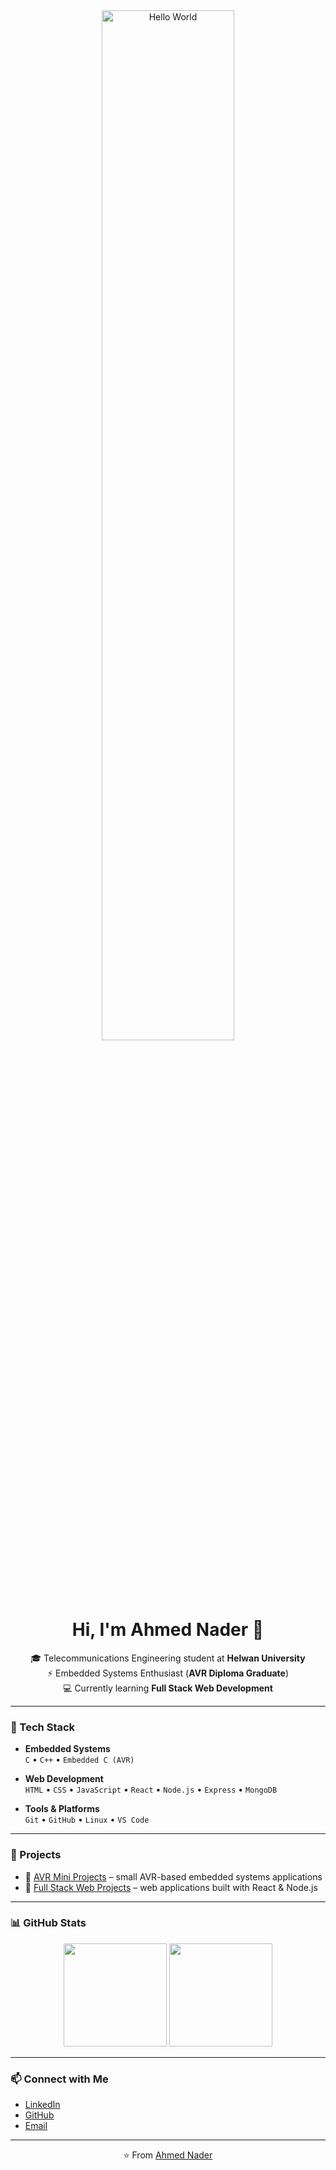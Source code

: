 <div align="center">

<img src="https://raw.githubusercontent.com/ahmednader/ahmednader/main/assets/hello.gif" width="65%" alt="Hello World"/>

# Hi, I'm Ahmed Nader 👋
🎓 Telecommunications Engineering student at **Helwan University**  
⚡ Embedded Systems Enthusiast (**AVR Diploma Graduate**)  
💻 Currently learning **Full Stack Web Development**

</div>

---

### 🚀 Tech Stack

- **Embedded Systems**  
  `C` • `C++` • `Embedded C (AVR)`  

- **Web Development**  
  `HTML` • `CSS` • `JavaScript` • `React` • `Node.js` • `Express` • `MongoDB`  

- **Tools & Platforms**  
  `Git` • `GitHub` • `Linux` • `VS Code`  

---

### 📌 Projects

- 🔹 [AVR Mini Projects](https://github.com/ahmednader/avr-projects) – small AVR-based embedded systems applications  
- 🔹 [Full Stack Web Projects](https://github.com/ahmednader/web-projects) – web applications built with React & Node.js  

---

### 📊 GitHub Stats

<div align="center">
  <img src="https://github-readme-stats.vercel.app/api?username=ahmednader&show_icons=true&theme=radical" height="165"/>
  <img src="https://github-readme-stats.vercel.app/api/top-langs/?username=ahmednader&layout=compact&theme=radical" height="165"/>
</div>

---

### 📫 Connect with Me

- [LinkedIn](https://www.linkedin.com/in/your-linkedin)  
- [GitHub](https://github.com/ahmednader)  
- [Email](mailto:your-email@gmail.com)  

---

<div align="center">

⭐️ From [Ahmed Nader](https://github.com/ahmednader)

</div>
